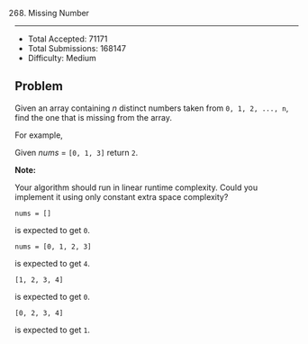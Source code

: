 268. Missing Number
---

- Total Accepted: 71171
- Total Submissions: 168147
- Difficulty: Medium


Problem
---
Given an array containing _n_ distinct numbers taken from `0, 1, 2, ..., n`, find the one that is missing from the array.

For example,

Given _nums_ = `[0, 1, 3]` return `2`.

**Note:**

Your algorithm should run in linear runtime complexity. Could you implement it using only constant extra space complexity?

```
nums = []
```
is expected to get `0`.

```
nums = [0, 1, 2, 3]
```
is expected to get `4`.

```
[1, 2, 3, 4]
```
is expected to get `0`.

```
[0, 2, 3, 4]
```
is expected to get `1`.

